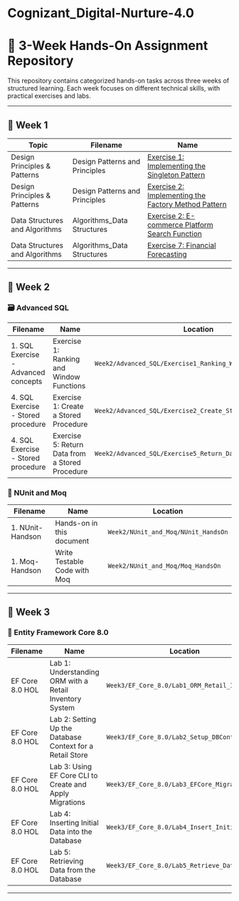 # Cognizant_Digital-Nurture-4.0

# 📘 3-Week Hands-On Assignment Repository

This repository contains categorized hands-on tasks across three weeks of structured learning. Each week focuses on different technical skills, with practical exercises and labs.

---

## 📅 Week 1

Topic                        | Filename                       | Name                                                  |
|----------------------------|--------------------------------|-------------------------------------------------------|
|Design Principles & Patterns| Design Patterns and Principles | [Exercise 1: Implementing the Singleton Pattern](Week1/Design_Principles_and_Patterns/Exercise1_Singleton_Pattern/) |
|Design Principles & Patterns| Design Patterns and Principles | [Exercise 2: Implementing the Factory Method Pattern](Week1/Design_Principles_and_Patterns/Exercise2_Factory_Method_Pattern/)|
|Data Structures and Algorithms| Algorithms_Data Structures| [Exercise 2: E-commerce Platform Search Function](Week1/Data_Structures_and_Algorithms/Exercise2_Ecommerce_Search)   |
|Data Structures and Algorithms| Algorithms_Data Structures| [Exercise 7: Financial Forecasting](Week1/Data_Structures_and_Algorithms/Exercise7_Financial_Forecasting)|

---

## 📅 Week 2
### 🗃️ Advanced SQL

| Filename                             | Name                                              | Location                                                                 |
|--------------------------------------|---------------------------------------------------|--------------------------------------------------------------------------|
| 1. SQL Exercise - Advanced concepts  | Exercise 1: Ranking and Window Functions          | `Week2/Advanced_SQL/Exercise1_Ranking_Window_Functions`                  |
| 4. SQL Exercise - Stored procedure   | Exercise 1: Create a Stored Procedure             | `Week2/Advanced_SQL/Exercise2_Create_Stored_Procedure`                   |
| 4. SQL Exercise - Stored procedure   | Exercise 5: Return Data from a Stored Procedure   | `Week2/Advanced_SQL/Exercise5_Return_Data_Stored_Procedure`              |

### 🧪 NUnit and Moq

| Filename        | Name                              | Location                                 |
|-----------------|-----------------------------------|------------------------------------------|
| 1. NUnit-Handson| Hands-on in this document         | `Week2/NUnit_and_Moq/NUnit_HandsOn`      |
| 1. Moq-Handson  | Write Testable Code with Moq      | `Week2/NUnit_and_Moq/Moq_HandsOn`        |

---

## 📅 Week 3

### 🔗 Entity Framework Core 8.0

| Filename       | Name                                                  | Location                                             |
|----------------|-------------------------------------------------------|------------------------------------------------------|
| EF Core 8.0 HOL| Lab 1: Understanding ORM with a Retail Inventory System | `Week3/EF_Core_8.0/Lab1_ORM_Retail_Inventory`         |
| EF Core 8.0 HOL| Lab 2: Setting Up the Database Context for a Retail Store | `Week3/EF_Core_8.0/Lab2_Setup_DBContext`              |
| EF Core 8.0 HOL| Lab 3: Using EF Core CLI to Create and Apply Migrations | `Week3/EF_Core_8.0/Lab3_EFCore_Migrations`            |
| EF Core 8.0 HOL| Lab 4: Inserting Initial Data into the Database       | `Week3/EF_Core_8.0/Lab4_Insert_Initial_Data`          |
| EF Core 8.0 HOL| Lab 5: Retrieving Data from the Database              | `Week3/EF_Core_8.0/Lab5_Retrieve_Data`                |

---
